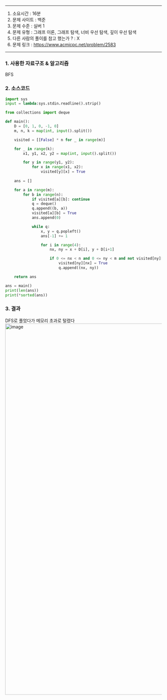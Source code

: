 
---

1. 소요시간 : 16분
2. 문제 사이트 : 백준
3. 문제 수준 : 실버 1
4. 문제 유형 : 그래프 이론, 그래프 탐색, 너비 우선 탐색, 깊이 우선 탐색
5. 다른 사람의 풀이를 참고 했는가 ? : X
6. 문제 링크 : <https://www.acmicpc.net/problem/2583>

---

### 1. 사용한 자료구조 & 알고리즘

BFS

### 2. 소스코드

```python
import sys
input = lambda:sys.stdin.readline().strip()

from collections import deque

def main():
    D = [0, 1, 0, -1, 0]
    m, n, k = map(int, input().split())

    visited = [[False] * n for _ in range(m)]

    for _ in range(k):
        x1, y1, x2, y2 = map(int, input().split())

        for y in range(y1, y2):
            for x in range(x1, x2):
                visited[y][x] = True
    
    ans = []

    for a in range(m):
        for b in range(n):
            if visited[a][b]: continue
            q = deque()
            q.append((b, a))
            visited[a][b] = True
            ans.append(0)

            while q:
                x, y = q.popleft()
                ans[-1] += 1

                for i in range(4):
                    nx, ny = x + D[i], y + D[i+1]

                    if 0 <= nx < n and 0 <= ny < m and not visited[ny][nx]:
                        visited[ny][nx] = True
                        q.append((nx, ny))

    return ans

ans = main()
print(len(ans))
print(*sorted(ans))
```

### 3. 결과
DFS로 풀었다가 메모리 초과로 털렸다
<img width="1193" alt="image" src="https://github.com/user-attachments/assets/a264f6de-bb1d-4100-b3d1-5f9f008335d8">

